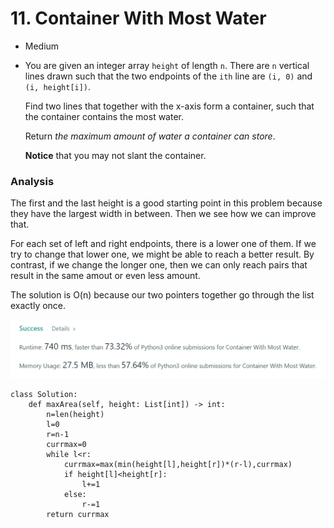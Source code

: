 # 11. Container With Most Water

* Medium
*   You are given an integer array `height` of length `n`. There are `n` vertical lines drawn such that the two endpoints of the `ith` line are `(i, 0)` and `(i, height[i])`.

    Find two lines that together with the x-axis form a container, such that the container contains the most water.

    Return _the maximum amount of water a container can store_.

    **Notice** that you may not slant the container.

### Analysis

The first and the last height is a good starting point in this problem because they have the largest width in between. Then we see how we can improve that.&#x20;

For each set of left and right endpoints, there is a lower one of them. If we try to change that lower one, we might be able to reach a better result. By contrast, if we change the longer one, then we can only reach pairs that result in the same amout or even less amount.&#x20;

The solution is O(n) because our two pointers together go through the list exactly once.&#x20;

![](<../.gitbook/assets/image (9) (1).png>)

```
class Solution:
    def maxArea(self, height: List[int]) -> int:
        n=len(height)
        l=0
        r=n-1
        currmax=0
        while l<r:
            currmax=max(min(height[l],height[r])*(r-l),currmax)
            if height[l]<height[r]:
                l+=1
            else:
                r-=1
        return currmax
```

